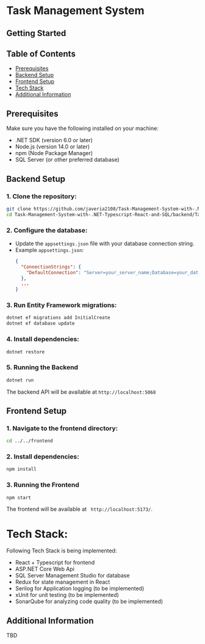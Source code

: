 # Task Management System

## Getting Started

## Table of Contents
- [Prerequisites](#prerequisites)
- [Backend Setup](#backend-setup)
- [Frontend Setup](#frontend-setup)
- [Tech Stack](#tech-stack)
- [Additional Information](#additional-information)

## Prerequisites
Make sure you have the following installed on your machine:
- .NET SDK (version 6.0 or later)
- Node.js (version 14.0 or later)
- npm (Node Package Manager)
- SQL Server (or other preferred database)

## Backend Setup
### 1. Clone the repository:
```bash
git clone https://github.com/javeria2108/Task-Management-System-with-.NET-Typescript-React-and-SQL.git
cd Task-Management-System-with-.NET-Typescript-React-and-SQL/backend/TaskManagement.Api
```

### 2. Configure the database:
- Update the `appsettings.json` file with your database connection string.
- Example `appsettings.json`:
  ```json
  {
    "ConnectionStrings": {
      "DefaultConnection": "Server=your_server_name;Database=your_database_name;User Id=your_username;Password=your_password;"
    },
    ...
  }
  ```

### 3. Run Entity Framework migrations:
```bash
dotnet ef migrations add InitialCreate
dotnet ef database update
```

### 4. Install dependencies:
```bash
dotnet restore
```

### 5. Running the Backend
```bash
dotnet run
```
The backend API will be available at `http://localhost:5068`


## Frontend Setup
### 1. Navigate to the frontend directory:
```bash
cd ../../frontend
```

### 2. Install dependencies:
```bash
npm install
```


### 3. Running the Frontend
```bash
npm start
```
The frontend will be available at ` http://localhost:5173/`.


# Tech Stack:
Following Tech Stack is being implemented:
- React + Typescript for frontend
- ASP.NET Core Web Api
- SQL Server Management Studio for database
- Redux for state management in React
- Serilog for Application logging (to be implemented)
- xUnit for unit testing (to be implemented)
- SonarQube for analyzing code quality (to be implemented)

## Additional Information
TBD

